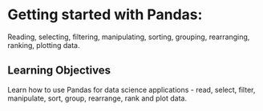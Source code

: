 # Getting started with Pandas:
Reading, selecting, filtering, 
manipulating, sorting, grouping, rearranging, ranking, plotting data. 
## Learning Objectives 
Learn how to use Pandas for data science applications - read, select, filter, manipulate, 
sort, group, rearrange, rank and plot data. 